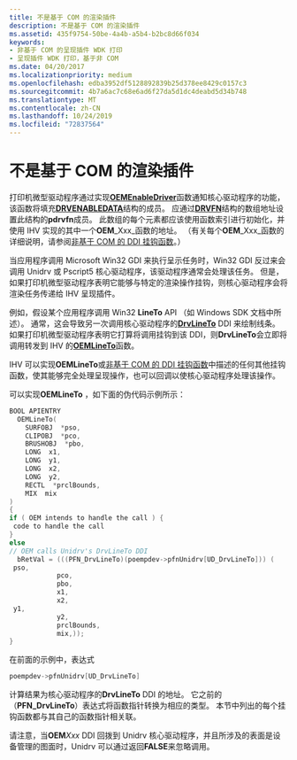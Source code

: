 ```yaml
---
title: 不是基于 COM 的渲染插件
description: 不是基于 COM 的渲染插件
ms.assetid: 435f9754-50be-4a4b-a5b4-b2bc8d66f034
keywords:
- 非基于 COM 的呈现插件 WDK 打印
- 呈现插件 WDK 打印，基于非 COM
ms.date: 04/20/2017
ms.localizationpriority: medium
ms.openlocfilehash: edba3952df5128892839b25d378ee8429c0157c3
ms.sourcegitcommit: 4b7a6ac7c68e6ad6f27da5d1dc4deabd5d34b748
ms.translationtype: MT
ms.contentlocale: zh-CN
ms.lasthandoff: 10/24/2019
ms.locfileid: "72837564"
---
```

# <a name="non-com-based-rendering-plug-ins"></a>不是基于 COM 的渲染插件





打印机微型驱动程序通过实现[**OEMEnableDriver**](https://docs.microsoft.com/windows-hardware/drivers/ddi/printoem/nf-printoem-oemenabledriver)函数通知核心驱动程序的功能，该函数将填充[**DRVENABLEDATA**](https://docs.microsoft.com/windows/desktop/api/winddi/ns-winddi-tagdrvenabledata)结构的成员。 应通过[**DRVFN**](https://docs.microsoft.com/windows/desktop/api/winddi/ns-winddi-_drvfn)结构的数组地址设置此结构的**pdrvfn**成员。 此数组的每个元素都应该使用函数索引进行初始化，并使用 IHV 实现的其中一个**OEM**_Xxx_函数的地址。 （有关每个**OEM**_Xxx_函数的详细说明，请参阅[非基于 COM 的 DDI 挂钩函数](https://docs.microsoft.com/windows-hardware/drivers/ddi/_print/index)。）

当应用程序调用 Microsoft Win32 GDI 来执行呈示任务时，Win32 GDI 反过来会调用 Unidrv 或 Pscript5 核心驱动程序，该驱动程序通常会处理该任务。 但是，如果打印机微型驱动程序表明它能够与特定的渲染操作挂钩，则核心驱动程序会将渲染任务传递给 IHV 呈现插件。

例如，假设某个应用程序调用 Win32 **LineTo** API （如 Windows SDK 文档中所述）。 通常，这会导致另一次调用核心驱动程序的[**DrvLineTo**](https://docs.microsoft.com/windows/desktop/api/winddi/nf-winddi-drvlineto) DDI 来绘制线条。 如果打印机微型驱动程序表明它打算将调用挂钩到该 DDI，则**DrvLineTo**会立即将调用转发到 IHV 的[**OEMLineTo**](https://docs.microsoft.com/windows-hardware/drivers/ddi/printoem/nf-printoem-oemlineto)函数。

IHV 可以实现**OEMLineTo**或[非基于 COM 的 DDI 挂钩函数](https://docs.microsoft.com/windows-hardware/drivers/ddi/_print/index)中描述的任何其他挂钩函数，使其能够完全处理呈现操作，也可以回调以使核心驱动程序处理该操作。

可以实现**OEMLineTo** ，如下面的伪代码示例所示：

```cpp
BOOL APIENTRY
  OEMLineTo(
    SURFOBJ  *pso,
    CLIPOBJ  *pco,
    BRUSHOBJ  *pbo,
    LONG  x1,
    LONG  y1,
    LONG  x2,
    LONG  y2,
    RECTL  *prclBounds,
    MIX  mix
)
{
if ( OEM intends to handle the call ) {
 code to handle the call
}
else
// OEM calls Unidrv's DrvLineTo DDI
  bRetVal = (((PFN_DrvLineTo)(poempdev->pfnUnidrv[UD_DrvLineTo])) (
 pso,
            pco,
            pbo,
            x1,
            x2,
 y1,
            y2,
            prclBounds,
            mix,));
}
```

在前面的示例中，表达式

```cpp
poempdev->pfnUnidrv[UD_DrvLineTo]
```

计算结果为核心驱动程序的**DrvLineTo** DDI 的地址。 它之前的（**PFN\_DrvLineTo**）表达式将函数指针转换为相应的类型。 本节中列出的每个挂钩函数都与其自己的函数指针相关联。

请注意，当**OEM**_Xxx_ DDI 回拨到 Unidrv 核心驱动程序，并且所涉及的表面是设备管理的图面时，Unidrv 可以通过返回**FALSE**来忽略调用。

 

 




